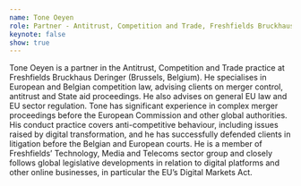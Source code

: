 ```yaml
---
name: Tone Oeyen
role: Partner - Antitrust, Competition and Trade, Freshfields Bruckhaus Deringer (Brussels Office)
keynote: false
show: true
---
```


Tone Oeyen is a partner in the Antitrust, Competition and Trade practice at Freshfields Bruckhaus Deringer (Brussels, Belgium). He specialises in European and Belgian competition law, advising clients on merger control, antitrust and State aid proceedings. He also advises on general EU law and EU sector regulation. Tone has significant experience in complex merger proceedings before the European Commission and other global authorities. His conduct practice covers anti-competitive behaviour, including issues raised by digital transformation, and he has successfully defended clients in litigation before the Belgian and European courts. He is a member of Freshfields’ Technology, Media and Telecoms sector group and closely follows global legislative developments in relation to digital platforms and other online businesses, in particular the EU’s Digital Markets Act.